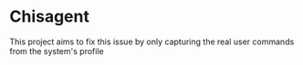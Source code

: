 # Chisagent
This project aims to fix this issue by only capturing the real user commands from the system's profile

